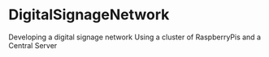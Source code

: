 # DigitalSignageNetwork
Developing a digital signage network
Using a cluster of RaspberryPis and a Central Server
